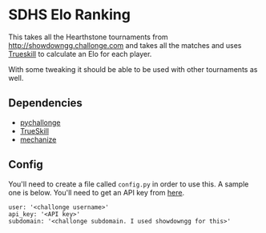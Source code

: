 SDHS Elo Ranking
================

This takes all the Hearthstone tournaments from http://showdowngg.challonge.com and takes all the matches and uses [Trueskill](http://trueskill.org/) to calculate an Elo for each player.

With some tweaking it should be able to be used with other tournaments as well.

## Dependencies
- [pychallonge](https://github.com/russ-/pychallonge)
- [TrueSkill](http://trueskill.org)
- [mechanize](https://pypi.python.org/pypi/mechanize/)

## Config

You'll need to create a file called `config.py` in order to use this. A sample one is below. You'll need to get an API key from [here](http://api.challonge.com/v1).

    user: '<challonge username>'
    api_key: '<API key>'
    subdomain: '<challonge subdomain. I used showdowngg for this>'
